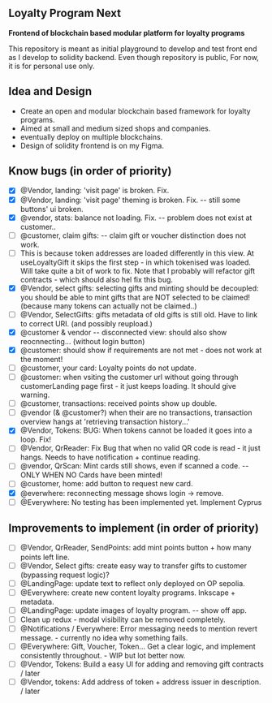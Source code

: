 ## Loyalty Program Next 
**Frontend of blockchain based modular platform for loyalty programs**
<!-- £todo edit text here. -->

This repository is meant as initial playground to develop and test front end as I develop to solidity backend. 
Even though repository is public, For now, it is for personal use only. 

## Idea and Design
- Create an open and modular blockchain based framework for loyalty programs. 
- Aimed at small and medium sized shops and companies. 
- eventually deploy on multiple blockchains. 
- Design of solidity frontend is on my Figma.

## Know bugs (in order of priority)
- [x]  @Vendor, landing: 'visit page' is broken. Fix. 
- [x]  @Vendor, landing: 'visit page' theming is broken. Fix. -- still some buttons' ui broken. 
- [x]  @vendor, stats: balance not loading. Fix. -- problem does not exist at customer.. 
- [ ]  @customer, claim gifts: -- claim gift or voucher distinction does not work. 
  - [ ]  This is because token addresses are loaded differently in this view. At useLoyaltyGift it skips the first step - in which tokenised was loaded. Will take quite a bit of work to fix. Note that I probably will refactor gift contracts - which should also hel fix this bug. 
- [x]  @Vendor, select gifts: selecting gifts and minting should be decoupled: you should be able to mint gifts that are NOT selected to be claimed! (because many tokens can actually not be claimed..)
- [ ]  @Vendor, SelectGifts: gifts metadata of old gifts is still old. Have to link to correct URI. (and possibly reupload.) 
- [x]  @customer & vendor -- disconnected view: should also show reocnnecting... (without login button)
- [x]  @customer: should show if requirements are not met - does not work at the moment! 
- [ ]  @customer, your card: Loyalty points do not update. 
- [ ]  @customer: when vsiting the customer url without going through customerLanding page first - it just keeps loading. It should give warning. 
- [ ]  @customer, transactions: received points show up double. 
- [ ]  @vendor (& @customer?) when their are no transactions, transaction overview hangs at 'retrieving transaction history...'  
- [x]  @Vendor, Tokens: BUG: When tokens cannot be loaded it goes into a loop. Fix! 
- [ ]  @Vendor, QrReader: Fix Bug that when no valid QR code is read - it just hangs. Needs to have notification + continue reading.
- [ ]  @vendor, QrScan: Mint cards still shows, even if scanned a code. -- ONLY WHEN NO Cards have been minted!
- [ ]  @customer, home: add button to request new card. 
- [x]  @everwhere: reconnecting message shows login -> remove. 
- [ ]  @Everywhere: No testing has been implemented yet. Implement Cyprus 

## Improvements to implement (in order of priority)
<!-- go through this list and check how many I have already fixed -->
- [ ]  @Vendor, QrReader, SendPoints: add mint points button + how many points left line. 
- [ ]  @Vendor, Select gifts: create easy way to transfer gifts to customer (bypassing request logic)? 
- [ ]  @LandingPage: update text to reflect only deployed on OP sepolia. 
- [ ]  @Everywhere: create new content loyalty programs. Inkscape + metadata.  
- [ ]  @LandingPage: update images of loyalty program. -- show off app. 
- [ ]  Clean up redux - modal visibility can be removed completely. 
- [ ]  @Notifications / Everywhere: Error messaging needs to mention revert message. - currently no idea why something fails.
- [ ]  @Everywhere: Gift, Voucher, Token... Get a clear logic, and implement consistently throughout. - WIP but lot better now. 
- [ ]  @Vendor, Tokens: Build a easy UI for adding and removing gift contracts / later
- [ ]  @Vendor, tokens: Add address of token + address issuer in description. / later
